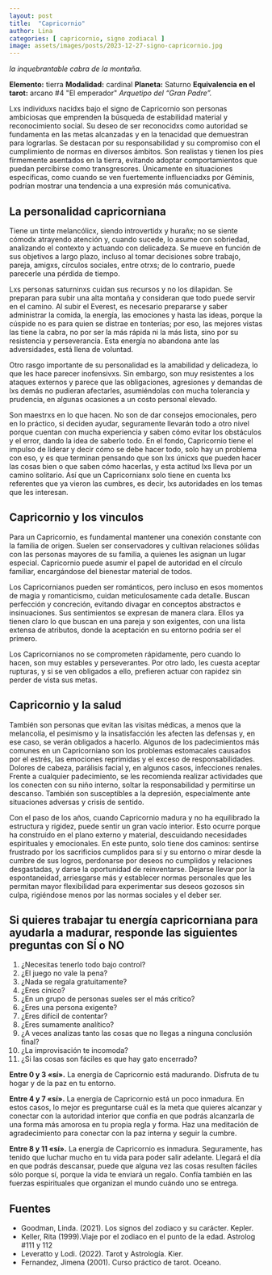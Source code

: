 ```yaml
---
layout: post
title:  "Capricornio"
author: Lina
categories: [ capricornio, signo zodiacal ]
image: assets/images/posts/2023-12-27-signo-capricornio.jpg
---
```


*la inquebrantable cabra de la montaña.*

**Elemento:** tierra
**Modalidad:** cardinal
**Planeta:** Saturno
**Equivalencia en el tarot:** arcano #4 "El emperador" 
*Arquetipo del “Gran Padre”.*

Lxs individuxs nacidxs bajo el signo de Capricornio son personas ambiciosas que emprenden la búsqueda de estabilidad material y reconocimiento social. Su deseo de ser reconocidxs como autoridad se fundamenta en las metas alcanzadas y en la tenacidad que demuestran para lograrlas. Se destacan por su responsabilidad y su compromiso con el cumplimiento de normas en diversos ámbitos. Son realistas y tienen los pies firmemente asentados en la tierra, evitando adoptar comportamientos que puedan percibirse como transgresores. Únicamente en situaciones específicas, como cuando se ven fuertemente influenciadxs por Géminis, podrían mostrar una tendencia a una expresión más comunicativa. 

## La personalidad capricorniana 

Tiene un tinte melancólicx, siendo introvertidx y hurañx; no se siente cómodx atrayendo atención y, cuando sucede, lo asume con sobriedad, analizando el contexto y actuando con delicadeza. Se mueve en función de sus objetivos a largo plazo, incluso al tomar decisiones sobre trabajo, pareja, amigxs, círculos sociales, entre otrxs; de lo contrario, puede parecerle una pérdida de tiempo.

Lxs personas saturninxs cuidan sus recursos y no los dilapidan. Se preparan para subir una alta montaña y consideran que todo puede servir en el camino. Al subir el Everest, es necesario prepararse y saber administrar la comida, la energía, las emociones y hasta las ideas, porque la cúspide no es para quien se distrae en tonterías; por eso, las mejores vistas las tiene la cabra, no por ser la más rápida ni la más lista, sino por su resistencia y perseverancia. Esta energía no abandona ante las adversidades, está llena de voluntad.

Otro rasgo importante de su personalidad es la amabilidad y delicadeza, lo que les hace parecer inofensivxs. Sin embargo, son muy resistentes a los ataques externos y parece que las obligaciones, agresiones y demandas de lxs demás no pudieran afectarles, asumiéndolas con mucha tolerancia y prudencia, en algunas ocasiones a un costo personal elevado.

Son maestrxs en lo que hacen. No son de dar consejos emocionales, pero en lo práctico, si deciden ayudar, seguramente llevarán todo a otro nivel porque cuentan con mucha experiencia y saben cómo evitar los obstáculos y el error, dando la idea de saberlo todo. En el fondo, Capricornio tiene el impulso de liderar y decir cómo se debe hacer todo, solo hay un problema con eso, y es que terminan pensando que son lxs únicxs que pueden hacer las cosas bien o que saben cómo hacerlas, y esta actitud lxs lleva por un camino solitario. Así que un Capricornianx solo tiene en cuenta lxs referentes que ya vieron las cumbres, es decir, lxs autoridades en los temas que les interesan. 

## Capricornio y los vinculos

Para un Capricornio, es fundamental mantener una conexión constante con la familia de origen. Suelen ser conservadores y cultivan relaciones sólidas con las personas mayores de su familia, a quienes les asignan un lugar especial. Capricornio puede asumir el papel de autoridad en el círculo familiar, encargándose del bienestar material de todos.

Los Capricornianos pueden ser románticos, pero incluso en esos momentos de magia y romanticismo, cuidan meticulosamente cada detalle. Buscan perfección y concreción, evitando divagar en conceptos abstractos e insinuaciones. Sus sentimientos se expresan de manera clara. Ellos ya tienen claro lo que buscan en una pareja y son exigentes, con una lista extensa de atributos, donde la aceptación en su entorno podría ser el primero.

Los Capricornianos no se comprometen rápidamente, pero cuando lo hacen, son muy estables y perseverantes. Por otro lado, les cuesta aceptar rupturas, y si se ven obligados a ello, prefieren actuar con rapidez sin perder de vista sus metas.

## Capricornio y la salud

También son personas que evitan las visitas médicas, a menos que la melancolía, el pesimismo y la insatisfacción les afecten las defensas y, en ese caso, se verán obligados a hacerlo. Algunos de los padecimientos más comunes en un Capricorniano son los problemas estomacales causados por el estrés, las emociones reprimidas y el exceso de responsabilidades. Dolores de cabeza, parálisis facial y, en algunos casos, infecciones renales. Frente a cualquier padecimiento, se les recomienda realizar actividades que los conecten con su niño interno, soltar la responsabilidad y permitirse un descanso. También son susceptibles a la depresión, especialmente ante situaciones adversas y crisis de sentido.

Con el paso de los años, cuando Capricornio madura y no ha equilibrado la estructura y rigidez, puede sentir un gran vacío interior. Esto ocurre porque ha construido en el plano externo y material, descuidando necesidades espirituales y emocionales. En este punto, solo tiene dos caminos: sentirse frustrado por los sacrificios cumplidos para sí y su entorno o mirar desde la cumbre de sus logros, perdonarse por deseos no cumplidos y relaciones desgastadas, y darse la oportunidad de reinventarse. Dejarse llevar por la espontaneidad, arriesgarse más y establecer normas personales que les permitan mayor flexibilidad para experimentar sus deseos gozosos sin culpa, rigiéndose menos por las normas sociales y el deber ser.

## Si quieres trabajar tu energía capricorniana para ayudarla a madurar, responde las siguientes preguntas con SÍ o NO

1. ¿Necesitas tenerlo todo bajo control? 
2. ¿El juego no vale la pena? 
3. ¿Nada se regala gratuitamente? 
4. ¿Eres cínico? 
5. ¿En un grupo de personas sueles ser el más crítico? 
6. ¿Eres una persona exigente? 
7. ¿Eres difícil de contentar? 
8. ¿Eres sumamente analítico? 
9. ¿A veces analizas tanto las cosas que no llegas a ninguna conclusión final? 
10. ¿La improvisación te incomoda? 
11. ¿Si las cosas son fáciles es que hay gato encerrado?

**Entre 0 y 3 «sí».** La energía de Capricornio está madurando. 
Disfruta de tu hogar y de la paz en tu entorno. 

**Entre 4 y 7 «sí».** La energía de Capricornio está un poco inmadura. 
En estos casos, lo mejor es preguntarse cuál es la meta que quieres alcanzar y conectar con la autoridad interior que confía en que podrás alcanzarla de una forma más amorosa en tu propia regla y forma. Haz una meditación de agradecimiento para conectar con la paz interna y seguir la cumbre. 

**Entre 8 y 11 «sí».** La energía de Capricornio es inmadura. Seguramente, has tenido que luchar mucho en tu vida para poder salir adelante. Llegará el día en que podrás descansar, puede que alguna vez las cosas resulten fáciles sólo porque sí, porque la vida te enviará un regalo. Confía también en las fuerzas espirituales que organizan el mundo cuándo uno se entrega. 


## Fuentes

* Goodman, Linda. (2021). Los signos del zodiaco y su carácter. Kepler.
* Keller, Rita (1999).Viaje por el zodiaco en el punto de la edad. Astrolog #111 y 112
* Leveratto y Lodi. (2022). Tarot y Astrología. Kier.
* Fernandez, Jimena (2001). Curso práctico de tarot. Oceano.

